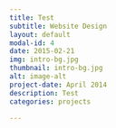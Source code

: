 ```yaml
---
title: Test
subtitle: Website Design
layout: default
modal-id: 4
date: 2015-02-21
img: intro-bg.jpg
thumbnail: intro-bg.jpg
alt: image-alt
project-date: April 2014
description: Test
categories: projects

---
```

